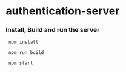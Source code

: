 # authentication-server


### Install, Build and run the server
```
 npm install
```
```
 npm run build
```
```
 npm start
```

